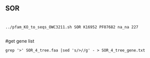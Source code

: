 ## SOR


#
```
../pfam_KO_to_seqs_OWC3211.sh SOR K16952 PF07682 na_na 227


```

#get gene list
```
grep '>' SOR_4_tree.faa |sed 's/>//g' - > SOR_4_tree_gene.txt 


```
